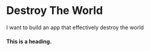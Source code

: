 # Destroy The World
I want to build an app that effectively destroy the world

#### This is a heading.
